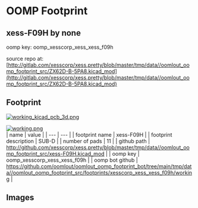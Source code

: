 # OOMP Footprint  
## xess-F09H  by none  
  
oomp key: oomp_xesscorp_xess_xess_f09h  
  
source repo at: [http://gitlab.com/xesscorp/xess.pretty/blob/master/tmp/data//oomlout_oomp_footprint_src/ZX62D-B-5PA8.kicad_mod](http://gitlab.com/xesscorp/xess.pretty/blob/master/tmp/data//oomlout_oomp_footprint_src/ZX62D-B-5PA8.kicad_mod)  
## Footprint  
  
[![working_kicad_pcb_3d.png](working_kicad_pcb_3d_600.png)](working_kicad_pcb_3d.png)  
  
[![working.png](working_600.png)](working.png)  
| name | value | 
| --- | --- | 
| footprint name | xess-F09H | 
| footprint description | SUB-D | 
| number of pads | 11 | 
| github path | http://github.com/xesscorp/xess.pretty/blob/master/tmp/data//oomlout_oomp_footprint_src/xess-F09H.kicad_mod | 
| oomp key | oomp_xesscorp_xess_xess_f09h | 
| oomp bot github | https://github.com/oomlout/oomlout_oomp_footprint_bot/tree/main/tmp/data//oomlout_oomp_footprint_src/footprints/xesscorp_xess_xess_f09h/working | 
## Images  

